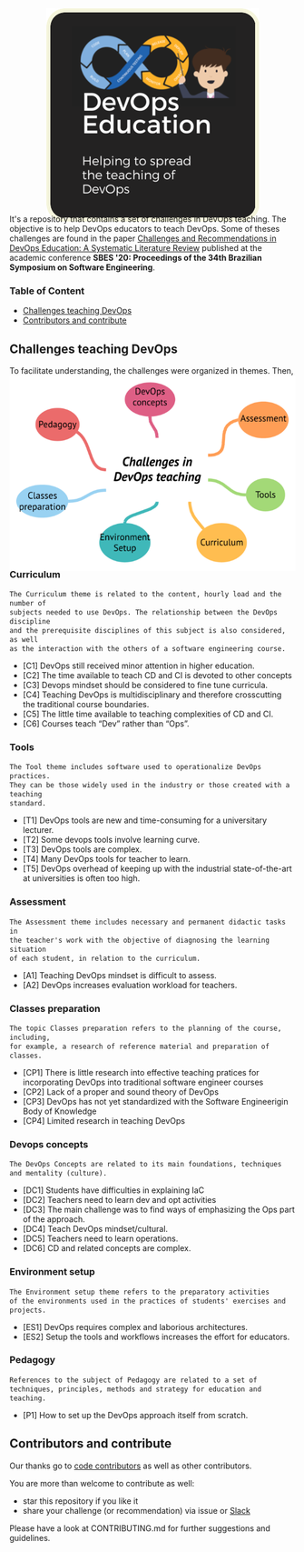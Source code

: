 
<p align="center"> 
  <img style="margin: -30px;" src="/images/logo.png"   /> 
</p>


It's a repository that contains a set of challenges in DevOps teaching. The objective is to help DevOps educators to teach DevOps. Some of theses challenges are found in the paper [Challenges and Recommendations in DevOps Education: A Systematic Literature Review](https://dl.acm.org/doi/abs/10.1145/3422392.3422496) published at the academic conference **SBES '20: Proceedings of the 34th Brazilian Symposium on Software Engineering**. 

### Table of Content

- [Challenges teaching DevOps](#challenges-teaching-devops) 
- [Contributors and contribute](#contributors-and-contribute)

## Challenges teaching DevOps

To facilitate understanding, the challenges were organized in themes. Then, theses are the following themes:

<p align="center"> 
  <img style="margin: -30px;" src="/images/concepts_map.png" /> 
</p>


### Curriculum

```
The Curriculum theme is related to the content, hourly load and the number of 
subjects needed to use DevOps. The relationship between the DevOps discipline 
and the prerequisite disciplines of this subject is also considered, as well 
as the interaction with the others of a software engineering course.
```

- [C1] DevOps still received minor attention in higher education.
- [C2] The time available to teach CD and CI is devoted to other concepts
- [C3] Devops mindset should be considered to fine tune curricula.
- [C4] Teaching DevOps is multidisciplinary and therefore crosscutting the traditional course boundaries.
- [C5] The little time available to teaching complexities of CD and CI.
- [C6] Courses teach “Dev” rather than “Ops”.

### Tools
```
The Tool theme includes software used to operationalize DevOps practices. 
They can be those widely used in the industry or those created with a teaching 
standard.
```

- [T1] DevOps tools are new and time-consuming for a universitary lecturer.
- [T2] Some devops tools involve learning curve.
- [T3] DevOps tools are complex.
- [T4] Many DevOps tools for teacher to learn.
- [T5] DevOps overhead of keeping up with the industrial state-of-the-art at universities is often too high.

### Assessment
```
The Assessment theme includes necessary and permanent didactic tasks in 
the teacher's work with the objective of diagnosing the learning situation 
of each student, in relation to the curriculum.
```
- [A1] Teaching DevOps mindset is difficult to assess.
- [A2] DevOps increases evaluation workload for teachers.

### Classes preparation
```
The topic Classes preparation refers to the planning of the course, including, 
for example, a research of reference material and preparation of classes.
```
- [CP1] There is little research into effective teaching pratices for incorporating DevOps into traditional software engineer courses
- [CP2] Lack of a proper and sound theory of DevOps
- [CP3] DevOps has not yet standardized with the Software Engineerigin Body of Knowledge
- [CP4] Limited research in teaching DevOps


### Devops concepts
```
The DevOps Concepts are related to its main foundations, techniques 
and mentality (culture).
```

- [DC1] Students have difficulties in explaining IaC
- [DC2] Teachers need to learn dev and opt activities
- [DC3] The main challenge was to find ways of emphasizing the Ops part of the approach.
- [DC4] Teach DevOps mindset/cultural.
- [DC5] Teachers need to learn operations.
- [DC6] CD and related concepts are complex.

### Environment setup
```
The Environment setup theme refers to the preparatory activities 
of the environments used in the practices of students' exercises and projects.
```
- [ES1] DevOps requires complex and laborious architectures.
- [ES2] Setup the tools and workflows increases the effort for educators.

### Pedagogy
```
References to the subject of Pedagogy are related to a set of
techniques, principles, methods and strategy for education and teaching.
```
- [P1] How to set up the DevOps approach itself from scratch.

## Contributors and contribute

Our thanks go to [code contributors](https://github.com/CSC-DevOps/Course) as well as other contributors.

You are more than welcome to contribute as well:

 - star this repository if you like it
 - share your challenge (or recommendation) via issue or [Slack](https://devops-education.slack.com/archives/C01RJV66G4V)
 
Please have a look at CONTRIBUTING.md for further suggestions and guidelines.

